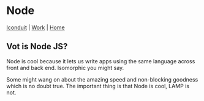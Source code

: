 # Node

[Iconduit](./) | [Work](../) | [Home](../../)

## Vot is Node JS?

Node is cool because it lets us write apps using the same language across front and back end. Isomorphic you might say.

Some might wang on about the amazing speed and non-blocking goodness which is no doubt true. The important thing is that Node is cool, LAMP is not.
